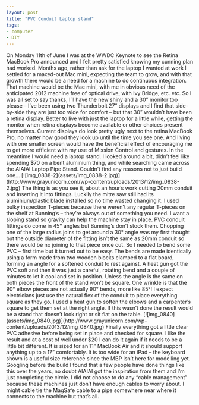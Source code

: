 ```yaml
---
layout: post
title: "PVC Conduit Laptop stand"
tags:
- computer
- DIY
---
```

<meta charset="utf-8"> 
On Monday 11th of June I was at the WWDC Keynote to see the Retina MacBook Pro announced and I felt pretty satisfied knowing my cunning plan had worked. Months ago, rather than ask for the laptop I wanted at work I settled for a maxed-out Mac mini, expecting the team to grow, and with that growth there would be a need for a machine to do continuous integration. That machine would be the Mac mini, with me in obvious need of the anticipated 2012 machine free of optical drive, with Ivy Bridge, etc. etc.  
 So I was all set to say thanks, I’ll have the new shiny and a 30” monitor too please – I’ve been using two Thunderbolt 27” displays and I find that side-by-side they are just too wide for comfort – but that 30” wouldn’t have been a retina display. Better to live with just the laptop for a little while, getting the monitor when retina displays become available or other choices present themselves. Current displays do look pretty ugly next to the retina MacBook Pro, no matter how good they look up until the time you see one. And living with one smaller screen would have the beneficial effect of encouraging me to get more efficient with my use of Mission Control and gestures.  
 In the meantime I would need a laptop stand. I looked around a bit, didn’t feel like spending $70 on a bent aluminium thing, and while searching came across the AIAIAI Laptop Pipe Stand. Couldn’t find any reasons not to just build one…  
 [![img_0838-2](assets/img_0838-2.jpg)](http://www.grayunicorn.com/wp-content/uploads/2013/12/img_0838-2.jpg)  
The thing is as you see it, about an hour’s work cutting 20mm conduit and inserting it into fittings. Luckily the mitre saw still had its aluminium/plastic blade installed so no time wasted changing it. I used bulky inspection T-pieces because there weren’t any regular T-pieces on the shelf at Bunning’s – they’re always out of something you need.  
 I want a sloping stand so gravity can help the machine stay in place. PVC conduit fittings do come in 45° angles but Bunning’s don’t stock them. Chopping one of the large radius joins to get around a 30° angle was my first thought but the outside diameter of the fitting isn’t the same as 20mm conduit so there would be no joining to that piece once cut. So I needed to bend some PVC – first time but it turned out to be easy. The bends are made identically using a form made from two wooden blocks clamped to a flat board, forming an angle for a softened conduit to rest against. A heat gun got the PVC soft and then it was just a careful, rotating bend and a couple of minutes to let it cool and set in position. Unless the angle is the same on both pieces the front of the stand won’t be square.  
 One wrinkle is that the 90° elbow pieces are not actually 90° bends, more like 85°! I expect electricians just use the natural flex of the conduit to place everything square as they go. I used a heat gun to soften the elbows and a carpenter’s square to get them set at the right angle. If this wasn’t done the result would be a stand that doesn’t look right or sit flat on the table.  
 [![img_0840](assets/img_0840.jpg)](http://www.grayunicorn.com/wp-content/uploads/2013/12/img_0840.jpg)  
Finally everything got a little clear PVC adhesive before being set in place and checked for square. I like the result and at a cost of well under $20 I can do it again if it needs to be a little bit different. It is sized for an 11” MacBook Air and it should support anything up to a 17” comfortably. It is too wide for an iPad – the keyboard shown is a useful size reference since the MBP isn’t here for modelling yet.  
 Googling before the build I found that a few people have done things like this over the years, no doubt AIAIAI got the inspiration from them and I’m just completing the circle. I did not choose to do any “cable management” because these machines just don’t have enough cables to worry about. I might cable tie the MagSafe cable to a pipe somewhere near where it connects to the machine but that’s all.  
 <script type="text/javascript">// <![CDATA[<br /> var _gaq = _gaq || [];<br /> _gaq.push(['_setAccount', 'UA-46719042-1']);<br /> _gaq.push(['_trackPageview']);</p> <p> (function() {<br /> var ga = document.createElement('script'); ga.type = 'text/javascript'; ga.async = true;<br /> ga.src = ('https:' == document.location.protocol ? 'https://ssl' : 'http://www') + '.google-analytics.com/ga.js';<br /> var s = document.getElementsByTagName('script')[0]; s.parentNode.insertBefore(ga, s);<br /> })();<br /> // ]]></script>